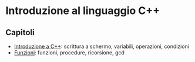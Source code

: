 # Introduzione al linguaggio C++

## Capitoli

- [Introduzione a C++](./00_introduzione_c++.md): scrittura a schermo, variabili, operazioni, condizioni
- [Funzioni](./01_funzioni.md): funzioni, procedure, ricorsione, gcd